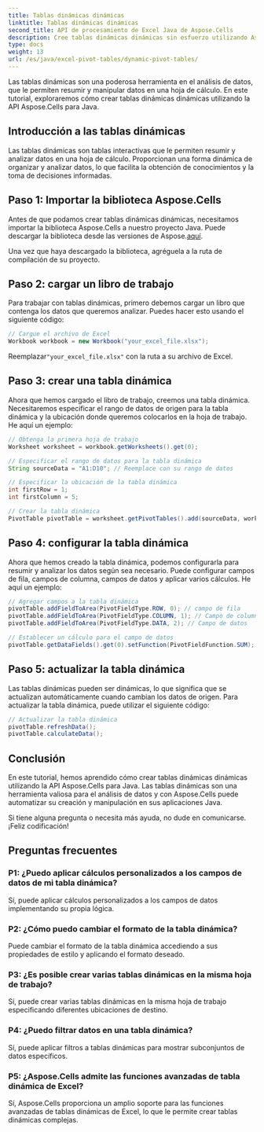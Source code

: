 ```yaml
---
title: Tablas dinámicas dinámicas
linktitle: Tablas dinámicas dinámicas
second_title: API de procesamiento de Excel Java de Aspose.Cells
description: Cree tablas dinámicas dinámicas sin esfuerzo utilizando Aspose.Cells para Java. Analice y resuma datos con facilidad. Aumente sus capacidades de análisis de datos.
type: docs
weight: 13
url: /es/java/excel-pivot-tables/dynamic-pivot-tables/
---
```


Las tablas dinámicas son una poderosa herramienta en el análisis de datos, que le permiten resumir y manipular datos en una hoja de cálculo. En este tutorial, exploraremos cómo crear tablas dinámicas dinámicas utilizando la API Aspose.Cells para Java.

## Introducción a las tablas dinámicas

Las tablas dinámicas son tablas interactivas que le permiten resumir y analizar datos en una hoja de cálculo. Proporcionan una forma dinámica de organizar y analizar datos, lo que facilita la obtención de conocimientos y la toma de decisiones informadas.

## Paso 1: Importar la biblioteca Aspose.Cells

 Antes de que podamos crear tablas dinámicas dinámicas, necesitamos importar la biblioteca Aspose.Cells a nuestro proyecto Java. Puede descargar la biblioteca desde las versiones de Aspose.[aquí](https://releases.aspose.com/cells/java/).

Una vez que haya descargado la biblioteca, agréguela a la ruta de compilación de su proyecto.

## Paso 2: cargar un libro de trabajo

Para trabajar con tablas dinámicas, primero debemos cargar un libro que contenga los datos que queremos analizar. Puedes hacer esto usando el siguiente código:

```java
// Cargue el archivo de Excel
Workbook workbook = new Workbook("your_excel_file.xlsx");
```

 Reemplazar`"your_excel_file.xlsx"` con la ruta a su archivo de Excel.

## Paso 3: crear una tabla dinámica

Ahora que hemos cargado el libro de trabajo, creemos una tabla dinámica. Necesitaremos especificar el rango de datos de origen para la tabla dinámica y la ubicación donde queremos colocarlos en la hoja de trabajo. He aquí un ejemplo:

```java
// Obtenga la primera hoja de trabajo
Worksheet worksheet = workbook.getWorksheets().get(0);

// Especificar el rango de datos para la tabla dinámica
String sourceData = "A1:D10"; // Reemplace con su rango de datos

// Especificar la ubicación de la tabla dinámica
int firstRow = 1;
int firstColumn = 5;

// Crear la tabla dinámica
PivotTable pivotTable = worksheet.getPivotTables().add(sourceData, worksheet.getCells().get(firstRow, firstColumn), "PivotTable1");
```

## Paso 4: configurar la tabla dinámica

Ahora que hemos creado la tabla dinámica, podemos configurarla para resumir y analizar los datos según sea necesario. Puede configurar campos de fila, campos de columna, campos de datos y aplicar varios cálculos. He aquí un ejemplo:

```java
// Agregar campos a la tabla dinámica
pivotTable.addFieldToArea(PivotFieldType.ROW, 0); // campo de fila
pivotTable.addFieldToArea(PivotFieldType.COLUMN, 1); // Campo de columna
pivotTable.addFieldToArea(PivotFieldType.DATA, 2); // Campo de datos

// Establecer un cálculo para el campo de datos
pivotTable.getDataFields().get(0).setFunction(PivotFieldFunction.SUM);
```

## Paso 5: actualizar la tabla dinámica

Las tablas dinámicas pueden ser dinámicas, lo que significa que se actualizan automáticamente cuando cambian los datos de origen. Para actualizar la tabla dinámica, puede utilizar el siguiente código:

```java
// Actualizar la tabla dinámica
pivotTable.refreshData();
pivotTable.calculateData();
```

## Conclusión

En este tutorial, hemos aprendido cómo crear tablas dinámicas dinámicas utilizando la API Aspose.Cells para Java. Las tablas dinámicas son una herramienta valiosa para el análisis de datos y con Aspose.Cells puede automatizar su creación y manipulación en sus aplicaciones Java.

Si tiene alguna pregunta o necesita más ayuda, no dude en comunicarse. ¡Feliz codificación!

## Preguntas frecuentes

### P1: ¿Puedo aplicar cálculos personalizados a los campos de datos de mi tabla dinámica?

Sí, puede aplicar cálculos personalizados a los campos de datos implementando su propia lógica.

### P2: ¿Cómo puedo cambiar el formato de la tabla dinámica?

Puede cambiar el formato de la tabla dinámica accediendo a sus propiedades de estilo y aplicando el formato deseado.

### P3: ¿Es posible crear varias tablas dinámicas en la misma hoja de trabajo?

Sí, puede crear varias tablas dinámicas en la misma hoja de trabajo especificando diferentes ubicaciones de destino.

### P4: ¿Puedo filtrar datos en una tabla dinámica?

Sí, puede aplicar filtros a tablas dinámicas para mostrar subconjuntos de datos específicos.

### P5: ¿Aspose.Cells admite las funciones avanzadas de tabla dinámica de Excel?

Sí, Aspose.Cells proporciona un amplio soporte para las funciones avanzadas de tablas dinámicas de Excel, lo que le permite crear tablas dinámicas complejas.